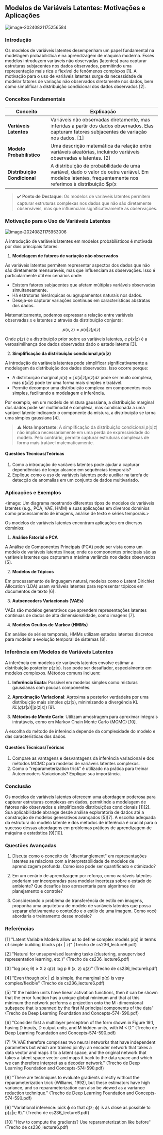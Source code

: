 ## Modelos de Variáveis Latentes: Motivações e Aplicações

![image-20240821175256584](C:\Users\diego.rodrigues\AppData\Roaming\Typora\typora-user-images\image-20240821175256584.png)

### Introdução

Os modelos de variáveis latentes desempenham um papel fundamental na modelagem probabilística e na aprendizagem de máquina moderna. Esses modelos introduzem variáveis não observadas (latentes) para capturar estruturas subjacentes nos dados observados, permitindo uma representação mais rica e flexível de fenômenos complexos [1]. A motivação para o uso de variáveis latentes surge da necessidade de modelar fatores de variação não observados diretamente nos dados, bem como simplificar a distribuição condicional dos dados observados [2].

### Conceitos Fundamentais

| Conceito                     | Explicação                                                   |
| ---------------------------- | ------------------------------------------------------------ |
| **Variáveis Latentes**       | Variáveis não observadas diretamente, mas inferidas a partir dos dados observados. Elas capturam fatores subjacentes de variação nos dados. [1] |
| **Modelo Probabilístico**    | Uma descrição matemática da relação entre variáveis aleatórias, incluindo variáveis observadas e latentes. [2] |
| **Distribuição Condicional** | A distribuição de probabilidade de uma variável, dado o valor de outra variável. Em modelos latentes, frequentemente nos referimos à distribuição $p(x|z)$. [2] |

> ✔️ **Ponto de Destaque**: Os modelos de variáveis latentes permitem capturar estruturas complexas nos dados que não são diretamente observáveis, mas que influenciam significativamente as observações.

### Motivação para o Uso de Variáveis Latentes

![image-20240821175953006](C:\Users\diego.rodrigues\AppData\Roaming\Typora\typora-user-images\image-20240821175953006.png)

A introdução de variáveis latentes em modelos probabilísticos é motivada por dois principais fatores:

1. **Modelagem de fatores de variação não observados**

As variáveis latentes permitem representar aspectos dos dados que não são diretamente mensuráveis, mas que influenciam as observações. Isso é particularmente útil em cenários onde:

- Existem fatores subjacentes que afetam múltiplas variáveis observadas simultaneamente.
- Há estruturas hierárquicas ou agrupamentos naturais nos dados.
- Deseja-se capturar variações contínuas em características abstratas dos dados.

Matematicamente, podemos expressar a relação entre variáveis observadas $x$ e latentes $z$ através da distribuição conjunta:

$$
p(x, z) = p(x|z)p(z)
$$

Onde $p(z)$ é a distribuição prior sobre as variáveis latentes, e $p(x|z)$ é a verossimilhança dos dados observados dado o estado latente [3].

2. **Simplificação da distribuição condicional $p(x|z)$**

A introdução de variáveis latentes pode simplificar significativamente a modelagem da distribuição dos dados observados. Isso ocorre porque:

- A distribuição marginal $p(x) = \int p(x|z)p(z)dz$ pode ser muito complexa, mas $p(x|z)$ pode ter uma forma mais simples e tratável.
- Permite decompor uma distribuição complexa em componentes mais simples, facilitando a modelagem e inferência.

Por exemplo, em um modelo de mistura gaussiana, a distribuição marginal dos dados pode ser multimodal e complexa, mas condicionada a uma variável latente indicando o componente da mistura, a distribuição se torna uma simples gaussiana [4].

> ⚠️ **Nota Importante**: A simplificação da distribuição condicional $p(x|z)$ não implica necessariamente em uma perda de expressividade do modelo. Pelo contrário, permite capturar estruturas complexas de forma mais tratável matematicamente.

#### Questões Técnicas/Teóricas

1. Como a introdução de variáveis latentes pode ajudar a capturar dependências de longo alcance em sequências temporais?
2. Explique como o uso de variáveis latentes pode auxiliar na tarefa de detecção de anomalias em um conjunto de dados multivariado.

### Aplicações e Exemplos

<image: Um diagrama mostrando diferentes tipos de modelos de variáveis latentes (e.g., PCA, VAE, HMM) e suas aplicações em diversos domínios como processamento de imagens, análise de texto e séries temporais.>

Os modelos de variáveis latentes encontram aplicações em diversos domínios:

1. **Análise Fatorial e PCA**

A Análise de Componentes Principais (PCA) pode ser vista como um modelo de variáveis latentes linear, onde os componentes principais são as variáveis latentes que capturam a máxima variância nos dados observados [5].

2. **Modelos de Tópicos**

Em processamento de linguagem natural, modelos como o Latent Dirichlet Allocation (LDA) usam variáveis latentes para representar tópicos em documentos de texto [6].

3. **Autoencoders Variacionais (VAEs)**

VAEs são modelos generativos que aprendem representações latentes contínuas de dados de alta dimensionalidade, como imagens [7].

4. **Modelos Ocultos de Markov (HMMs)**

Em análise de séries temporais, HMMs utilizam estados latentes discretos para modelar a evolução temporal de sistemas [8].

### Inferência em Modelos de Variáveis Latentes

A inferência em modelos de variáveis latentes envolve estimar a distribuição posterior $p(z|x)$. Isso pode ser desafiador, especialmente em modelos complexos. Métodos comuns incluem:

1. **Inferência Exata**: Possível em modelos simples como misturas gaussianas com poucas componentes.

2. **Aproximação Variacional**: Aproxima a posterior verdadeira por uma distribuição mais simples $q(z|x)$, minimizando a divergência KL $KL(q(z|x)||p(z|x))$ [9].

3. **Métodos de Monte Carlo**: Utilizam amostragem para aproximar integrais intratáveis, como em Markov Chain Monte Carlo (MCMC) [10].

A escolha do método de inferência depende da complexidade do modelo e das características dos dados.

#### Questões Técnicas/Teóricas

1. Compare as vantagens e desvantagens da inferência variacional e dos métodos MCMC para modelos de variáveis latentes complexos.
2. Como o "reparameterization trick" é utilizado na prática para treinar Autoencoders Variacionais? Explique sua importância.

### Conclusão

Os modelos de variáveis latentes oferecem uma abordagem poderosa para capturar estruturas complexas em dados, permitindo a modelagem de fatores não observados e simplificando distribuições condicionais [1][2]. Sua aplicabilidade abrange desde análise exploratória de dados até a construção de modelos generativos avançados [5][7]. A escolha adequada da estrutura do modelo latente e dos métodos de inferência é crucial para o sucesso dessas abordagens em problemas práticos de aprendizagem de máquina e estatística [9][10].

### Questões Avançadas

1. Discuta como o conceito de "disentanglement" em representações latentes se relaciona com a interpretabilidade de modelos de aprendizagem profunda. Como isso pode ser quantificado e otimizado?

2. Em um cenário de aprendizagem por reforço, como variáveis latentes poderiam ser incorporadas para modelar incerteza sobre o estado do ambiente? Que desafios isso apresentaria para algoritmos de planejamento e controle?

3. Considerando o problema de transferência de estilo em imagens, proponha uma arquitetura de modelo de variáveis latentes que possa separar efetivamente o conteúdo e o estilo de uma imagem. Como você abordaria o treinamento desse modelo?

### Referências

[1] "Latent Variable Models allow us to define complex models p(x) in terms of simple building blocks p(x | z)" (Trecho de cs236_lecture6.pdf)

[2] "Natural for unsupervised learning tasks (clustering, unsupervised representation learning, etc.)" (Trecho de cs236_lecture6.pdf)

[3] "log p(x; θ) ≥ X z q(z) log p θ (x, z) q(z)" (Trecho de cs236_lecture6.pdf)

[4] "Even though p(x | z) is simple, the marginal p(x) is very complex/flexible" (Trecho de cs236_lecture6.pdf)

[5] "If the hidden units have linear activation functions, then it can be shown that the error function has a unique global minimum and that at this minimum the network performs a projection onto the M -dimensional subspace that is spanned by the first M principal components of the data" (Trecho de Deep Learning Foundation and Concepts-574-590.pdf)

[6] "Consider first a multilayer perceptron of the form shown in Figure 19.1, having D inputs, D output units, and M hidden units, with M < D." (Trecho de Deep Learning Foundation and Concepts-574-590.pdf)

[7] "A VAE therefore comprises two neural networks that have independent parameters but which are trained jointly: an encoder network that takes a data vector and maps it to a latent space, and the original network that takes a latent space vector and maps it back to the data space and which we can therefore interpret as a decoder network." (Trecho de Deep Learning Foundation and Concepts-574-590.pdf)

[8] "There are techniques to evaluate gradients directly without the reparameterization trick (Williams, 1992), but these estimators have high variance, and so reparameterization can also be viewed as a variance reduction technique." (Trecho de Deep Learning Foundation and Concepts-574-590.pdf)

[9] "Variational inference: pick ϕ so that q(z; ϕ) is as close as possible to p(z|x; θ)." (Trecho de cs236_lecture6.pdf)

[10] "How to compute the gradients? Use reparameterization like before" (Trecho de cs236_lecture6.pdf)